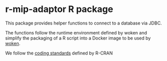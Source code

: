 
# r-mip-adaptor R package

This package provides helper functions to connect to a database via JDBC.

The functions follow the runtime environment defined by woken and simplify the packaging of a R script into a Docker image to be used by [woken](https://github.com/LREN-CHUV/woken).

We follow the [coding standards](https://cran.r-project.org/manuals.html#R-exts) defined by R-CRAN
